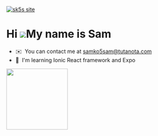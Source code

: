 [![sk5s site](https://sk5s.cyou/sk5s/img/sk5s-site.png)](https://sk5s.com/)

Hi ![](https://user-images.githubusercontent.com/18350557/176309783-0785949b-9127-417c-8b55-ab5a4333674e.gif)My name is Sam
===========================================================================================================================

* ✉️  You can contact me at [samko5sam@tutanota.com](mailto:samko5sam@tutanota.com)
* 🧠  I'm learning Ionic React framework and Expo
 
<div>
  <picture>
    <source media="(prefers-color-scheme: dark)" srcset="https://github-readme-stats.vercel.app/api?username=samko5sam&rank_icon=github&show_icons=true&theme=dark&hide=contribs" />
    <img height=160 align="center" src="https://github-readme-stats.vercel.app/api?username=samko5sam&show_icons=true&theme=vue&hide=contribs&rank_icon=github" />
  </picture>
</div>

<!--
**samko5sam/samko5sam** is a ✨ _special_ ✨ repository because its `README.md` (this file) appears on your GitHub profile.

Here are some ideas to get you started:

- 🔭 I’m currently working on ...
- 🌱 I’m currently learning ...
- 👯 I’m looking to collaborate on ...
- 🤔 I’m looking for help with ...
- 💬 Ask me about ...
- 📫 How to reach me: ...
- 😄 Pronouns: ...
- ⚡ Fun fact: ...
-->
